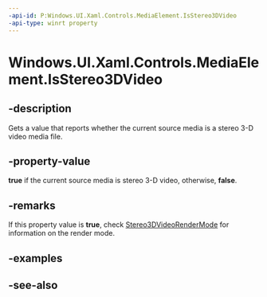 ```yaml
---
-api-id: P:Windows.UI.Xaml.Controls.MediaElement.IsStereo3DVideo
-api-type: winrt property
---
```


<!-- Property syntax
public bool IsStereo3DVideo { get; }
-->

# Windows.UI.Xaml.Controls.MediaElement.IsStereo3DVideo

## -description
Gets a value that reports whether the current source media is a stereo 3-D video media file.


## -property-value
**true** if the current source media is stereo 3-D video, otherwise, **false**.

## -remarks
If this property value is **true**, check [Stereo3DVideoRenderMode](mediaelement_stereo3dvideorendermode.md) for information on the render mode.

## -examples

## -see-also
